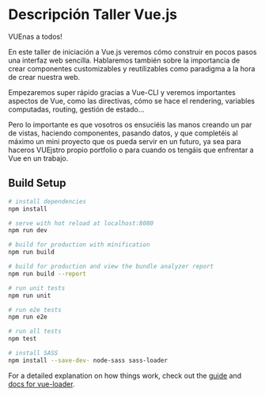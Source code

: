 # Descripción Taller Vue.js

VUEnas a todos!

En este taller de iniciación a Vue.js veremos cómo construir en pocos pasos una interfaz web sencilla. Hablaremos también sobre la importancia de crear componentes customizables y reutilizables como paradigma a la hora de crear nuestra web.

Empezaremos super rápido gracias a Vue-CLI y veremos importantes aspectos de Vue, como las directivas, cómo se hace el rendering, variables computadas, routing, gestión de estado...

Pero lo importante es que vosotros os ensuciéis las manos creando un par de vistas, haciendo componentes, pasando datos, y que completéis al máximo un mini proyecto que os pueda servir en un futuro, ya sea para haceros VUEjstro propio portfolio o para cuando os tengáis que enfrentar a Vue en un trabajo.

## Build Setup

``` bash
# install dependencies
npm install

# serve with hot reload at localhost:8080
npm run dev

# build for production with minification
npm run build

# build for production and view the bundle analyzer report
npm run build --report

# run unit tests
npm run unit

# run e2e tests
npm run e2e

# run all tests
npm test

# install SASS
npm install --save-dev- node-sass sass-loader
```

For a detailed explanation on how things work, check out the [guide](http://vuejs-templates.github.io/webpack/) and [docs for vue-loader](http://vuejs.github.io/vue-loader).
